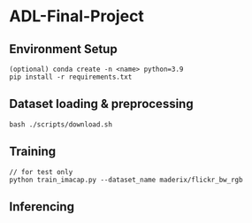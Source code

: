 # ADL-Final-Project

## Environment Setup
```shell
(optional) conda create -n <name> python=3.9
pip install -r requirements.txt
```
## Dataset loading & preprocessing

```shell
bash ./scripts/download.sh
```
## Training
```shell
// for test only
python train_imacap.py --dataset_name maderix/flickr_bw_rgb
```
## Inferencing

